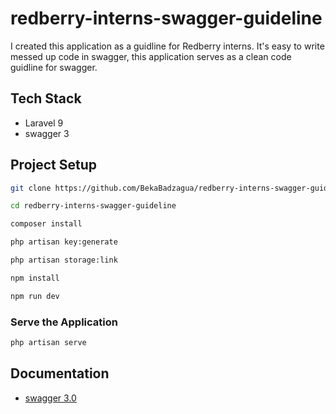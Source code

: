 # redberry-interns-swagger-guideline

I created this application as a guidline for Redberry interns.
It's easy to write messed up code in swagger, this application serves as a clean code guidline for swagger.

## Tech Stack

-   Laravel 9
-   swagger 3

## Project Setup

```sh
git clone https://github.com/BekaBadzagua/redberry-interns-swagger-guideline
```

```sh
cd redberry-interns-swagger-guideline
```

```sh
composer install
```

```sh
php artisan key:generate
```

```sh
php artisan storage:link
```

```sh
npm install
```

```sh
npm run dev
```

### Serve the Application

```sh
php artisan serve
```

## Documentation

-   [swagger 3.0](https://swagger.io/docs/specification/about/)
